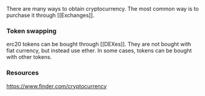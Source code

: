 There are many ways to obtain cryptocurrency. The most common way is to purchase it through [[Exchanges]]. 


### Token swapping
erc20 tokens can be bought through [[DEXes]]. They are not bought with fiat currency, but instead use ether. In some cases, tokens can be bought with other tokens.

### Resources
https://www.finder.com/cryptocurrency